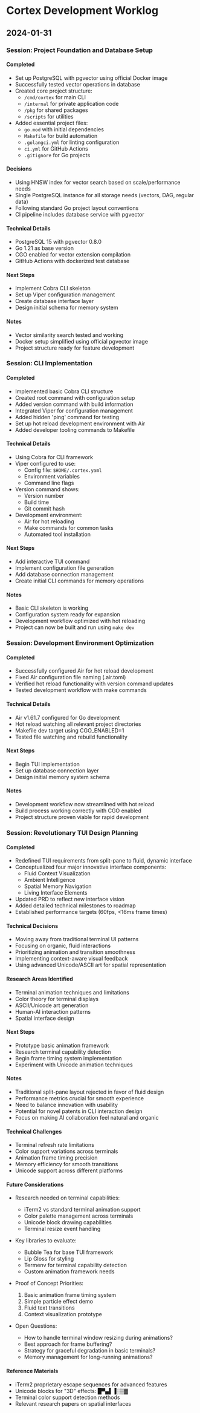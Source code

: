# Cortex Development Worklog

## 2024-01-31
### Session: Project Foundation and Database Setup

#### Completed
- Set up PostgreSQL with pgvector using official Docker image
- Successfully tested vector operations in database
- Created core project structure:
  - `/cmd/cortex` for main CLI
  - `/internal` for private application code
  - `/pkg` for shared packages
  - `/scripts` for utilities
- Added essential project files:
  - `go.mod` with initial dependencies
  - `Makefile` for build automation
  - `.golangci.yml` for linting configuration
  - `ci.yml` for GitHub Actions
  - `.gitignore` for Go projects

#### Decisions
- Using HNSW index for vector search based on scale/performance needs
- Single PostgreSQL instance for all storage needs (vectors, DAG, regular data)
- Following standard Go project layout conventions
- CI pipeline includes database service with pgvector

#### Technical Details
- PostgreSQL 15 with pgvector 0.8.0
- Go 1.21 as base version
- CGO enabled for vector extension compilation
- GitHub Actions with dockerized test database

#### Next Steps
- Implement Cobra CLI skeleton
- Set up Viper configuration management
- Create database interface layer
- Design initial schema for memory system

#### Notes
- Vector similarity search tested and working
- Docker setup simplified using official pgvector image
- Project structure ready for feature development

### Session: CLI Implementation

#### Completed
- Implemented basic Cobra CLI structure
- Created root command with configuration setup
- Added version command with build information
- Integrated Viper for configuration management
- Added hidden 'ping' command for testing
- Set up hot reload development environment with Air
- Added developer tooling commands to Makefile

#### Technical Details
- Using Cobra for CLI framework
- Viper configured to use:
  - Config file: `$HOME/.cortex.yaml`
  - Environment variables
  - Command line flags
- Version command shows:
  - Version number
  - Build time
  - Git commit hash
- Development environment:
  - Air for hot reloading
  - Make commands for common tasks
  - Automated tool installation

#### Next Steps
- Add interactive TUI command
- Implement configuration file generation
- Add database connection management
- Create initial CLI commands for memory operations

#### Notes
- Basic CLI skeleton is working
- Configuration system ready for expansion
- Development workflow optimized with hot reloading
- Project can now be built and run using `make dev`

### Session: Development Environment Optimization

#### Completed
- Successfully configured Air for hot reload development
- Fixed Air configuration file naming (.air.toml)
- Verified hot reload functionality with version command updates
- Tested development workflow with make commands

#### Technical Details
- Air v1.61.7 configured for Go development
- Hot reload watching all relevant project directories
- Makefile dev target using CGO_ENABLED=1
- Tested file watching and rebuild functionality

#### Next Steps
- Begin TUI implementation
- Set up database connection layer
- Design initial memory system schema

#### Notes
- Development workflow now streamlined with hot reload
- Build process working correctly with CGO enabled
- Project structure proven viable for rapid development

### Session: Revolutionary TUI Design Planning

#### Completed
- Redefined TUI requirements from split-pane to fluid, dynamic interface
- Conceptualized four major innovative interface components:
  - Fluid Context Visualization
  - Ambient Intelligence
  - Spatial Memory Navigation
  - Living Interface Elements
- Updated PRD to reflect new interface vision
- Added detailed technical milestones to roadmap
- Established performance targets (60fps, <16ms frame times)

#### Technical Decisions
- Moving away from traditional terminal UI patterns
- Focusing on organic, fluid interactions
- Prioritizing animation and transition smoothness
- Implementing context-aware visual feedback
- Using advanced Unicode/ASCII art for spatial representation

#### Research Areas Identified
- Terminal animation techniques and limitations
- Color theory for terminal displays
- ASCII/Unicode art generation
- Human-AI interaction patterns
- Spatial interface design

#### Next Steps
- Prototype basic animation framework
- Research terminal capability detection
- Begin frame timing system implementation
- Experiment with Unicode animation techniques

#### Notes
- Traditional split-pane layout rejected in favor of fluid design
- Performance metrics crucial for smooth experience
- Need to balance innovation with usability
- Potential for novel patents in CLI interaction design
- Focus on making AI collaboration feel natural and organic

#### Technical Challenges
- Terminal refresh rate limitations
- Color support variations across terminals
- Animation frame timing precision
- Memory efficiency for smooth transitions
- Unicode support across different platforms

#### Future Considerations
- Research needed on terminal capabilities:
  - iTerm2 vs standard terminal animation support
  - Color palette management across terminals
  - Unicode block drawing capabilities
  - Terminal resize event handling

- Key libraries to evaluate:
  - Bubble Tea for base TUI framework
  - Lip Gloss for styling
  - Termenv for terminal capability detection
  - Custom animation framework needs

- Proof of Concept Priorities:
  1. Basic animation frame timing system
  2. Simple particle effect demo
  3. Fluid text transitions
  4. Context visualization prototype

- Open Questions:
  - How to handle terminal window resizing during animations?
  - Best approach for frame buffering?
  - Strategy for graceful degradation in basic terminals?
  - Memory management for long-running animations?

#### Reference Materials
- iTerm2 proprietary escape sequences for advanced features
- Unicode blocks for "3D" effects: █▀▄▌▐░▒▓
- Terminal color support detection methods
- Relevant research papers on spatial interfaces
